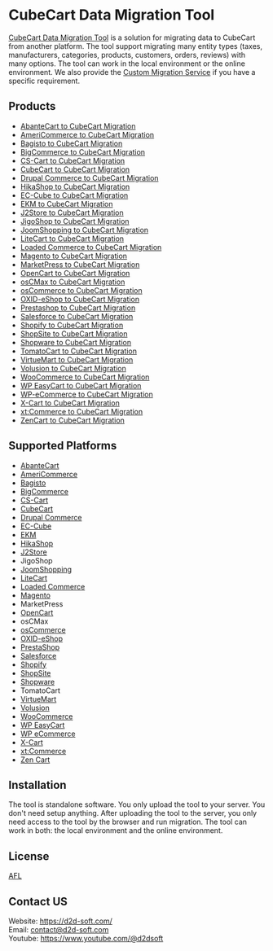 
# CubeCart Data Migration Tool
[CubeCart Data Migration Tool](https://d2d-soft.com/21-cubecart-migration) is a solution for migrating data to CubeCart from another platform. The tool support migrating many entity types (taxes, manufacturers, categories, products, customers, orders, reviews) with many options. The tool can work in the local environment or the online environment. We also provide the [Custom Migration Service](http://d2d-soft.com/migration-services/296-data-migration-customization.html) if you have a specific requirement. 

## Products
- [AbanteCart to CubeCart Migration](https://d2d-soft.com/cubecart-migration/1117-10856-abantecart-to-cubecart-migration-tool.html#/72-entities-1000)
- [AmeriCommerce to CubeCart Migration](https://d2d-soft.com/cubecart-migration/765-7243-americommerce-to-cubecart-migration-tool.html#/72-entities-1000)
- [Bagisto to CubeCart Migration](https://d2d-soft.com/cubecart-migration/931-8951-bagisto-to-cubecart-migration-tool.html#/72-entities-1000)
- [BigCommerce to CubeCart Migration](https://d2d-soft.com/cubecart-migration/411-1662-bigcommerce-to-cubecart-migration-tool.html#/72-entities-1000)
- [CS-Cart to CubeCart Migration](https://d2d-soft.com/cs-cart-migration/309-1312-cs-cart-to-cs-cart-migration-tool.html)
- [CubeCart to CubeCart Migration](https://d2d-soft.com/cs-cart-migration/310-1317-cubecart-to-cs-cart-migration-tool.html)
- [Drupal Commerce to CubeCart Migration](https://d2d-soft.com/cs-cart-migration/357-drupal-commerce-to-cs-cart-migration-service.html)
- [HikaShop to CubeCart Migration](https://d2d-soft.com/cubecart-migration/455-1872-hikashop-to-cubecart-migration-tool.html#/72-entities-1000)
- [EC-Cube to CubeCart Migration](https://d2d-soft.com/cubecart-migration/992-9568-ec-cube-to-cubecart-migration-tool.html#/72-entities-1000)
- [EKM to CubeCart Migration](https://d2d-soft.com/cubecart-migration/819-7795-ekm-to-cubecart-migration-tool.html#/72-entities-1000)
- [J2Store to CubeCart Migration](https://d2d-soft.com/cubecart-migration/498-2067-j2store-to-cubecart-migration-tool.html#/72-entities-1000)
- [JigoShop to CubeCart Migration](https://d2d-soft.com/cubecart-migration/538-2252-jigoshop-to-cubecart-migration-tool.html#/72-entities-1000)
- [JoomShopping to CubeCart Migration](https://d2d-soft.com/cubecart-migration/588-2492-joomshopping-to-cubecart-migration-tool.html#/72-entities-1000)
- [LiteCart to CubeCart Migration](https://d2d-soft.com/cubecart-migration/873-8357-litecart-to-cubecart-migration-tool.html#/72-entities-1000)
- [Loaded Commerce to CubeCart Migration](https://d2d-soft.com/cs-cart-migration/311-1322-loaded-to-cs-cart-migration-tool.html)
- [Magento to CubeCart Migration](https://d2d-soft.com/cs-cart-migration/312-1327-magento-to-cs-cart-migration-tool.html)
- [MarketPress to CubeCart Migration](https://d2d-soft.com/cubecart-migration/563-2372-marketpress-to-cubecart-migration-tool.html#/72-entities-1000)
- [OpenCart to CubeCart Migration](https://d2d-soft.com/cs-cart-migration/313-1332-opencart-to-cs-cart-migration-tool.html)
- [osCMax to CubeCart Migration](https://d2d-soft.com/cubecart-migration/1184-11539-oscmax-to-cubecart-migration-tool.html#/72-entities-1000)
- [osCommerce to CubeCart Migration](https://d2d-soft.com/cs-cart-migration/314-1337-oscommerce-to-cs-cart-migration-tool.html)
- [OXID-eShop to CubeCart Migration](https://d2d-soft.com/cs-cart-migration/315-1342-oxid-eshop-to-cs-cart-migration-tool.html)
- [Prestashop to CubeCart Migration](https://d2d-soft.com/cs-cart-migration/316-1347-prestashop-to-cs-cart-migration-tool.html)
- [Salesforce to CubeCart Migration](https://d2d-soft.com/cubecart-migration/713-6682-salesforce-to-cubecart-migration-tool.html#/72-entities-1000)
- [Shopify to CubeCart Migration](https://d2d-soft.com/cubecart-migration/373-1482-shopify-to-cubecart-migration-tool.html#/72-entities-1000)
- [ShopSite to CubeCart Migration](https://d2d-soft.com/cubecart-migration/846-8071-shopsite-to-cubecart-migration-tool.html#/72-entities-1000)
- [Shopware to CubeCart Migration](https://d2d-soft.com/cubecart-migration/1053-10196-shopware-to-cubecart-migration-tool.html#/72-entities-1000)
- [TomatoCart to CubeCart Migration](https://d2d-soft.com/cubecart-migration/1216-11880-tomatocart-to-cubecart-migration-tool.html#/72-entities-1000)
- [VirtueMart to CubeCart Migration](https://d2d-soft.com/cs-cart-migration/317-1352-virtuemart-to-cs-cart-migration-tool.html)
- [Volusion to CubeCart Migration](https://d2d-soft.com/cubecart-migration/636-5879-volusion-to-cubecart-migration-tool.html#/72-entities-1000)
- [WooCommerce to CubeCart Migration](https://d2d-soft.com/cs-cart-migration/318-1357-woocommerce-to-cs-cart-migration-tool.html)
- [WP EasyCart to CubeCart Migration](https://d2d-soft.com/cubecart-migration/662-6154-wpeasycart-to-cubecart-migration-tool.html#/72-entities-1000)
- [WP-eCommerce to CubeCart Migration](https://d2d-soft.com/cs-cart-migration/319-1362-wp-ecommerce-to-cs-cart-migration-tool.html)
- [X-Cart to CubeCart Migration](https://d2d-soft.com/cs-cart-migration/320-1367-x-cart-to-cs-cart-migration-tool.html)
- [xt:Commerce to CubeCart Migration](https://d2d-soft.com/cs-cart-migration/321-1372-xtcommerce-to-cs-cart-migration-tool.html)
- [ZenCart to CubeCart Migration](https://d2d-soft.com/cs-cart-migration/322-1377-zencart-to-cs-cart-migration-tool.html)

## Supported Platforms
- [AbanteCart](https://www.abantecart.com/)
- [AmeriCommerce](https://www.americommerce.com/)
- [Bagisto](https://bagisto.com/)
- [BigCommerce](https://www.bigcommerce.com/)
- [CS-Cart](https://www.cs-cart.com/)
- [CubeCart](https://www.cubecart.com/)
- [Drupal Commerce](https://drupalcommerce.org/)
- [EC-Cube](https://www.ec-cube.net/)
- [EKM](https://www.ekm.com/)
- [HikaShop](https://www.hikashop.com/)
- [J2Store](https://www.j2store.org/)
- JigoShop
- [JoomShopping](https://extensions.joomla.org/extension/joomshopping/)
- [LiteCart](https://www.litecart.net/)
- [Loaded Commerce](https://loadedcommerce.com/)
- [Magento](https://magento.com/)
- MarketPress
- [OpenCart](https://www.opencart.com/)
- osCMax
- [osCommerce](https://www.oscommerce.com/)
- [OXID-eShop](https://www.oxid-esales.com)
- [PrestaShop](https://www.prestashop.com)
- [Salesforce](https://www.salesforce.com/)
- [Shopify](https://www.shopify.com/)
- [ShopSite](https://www.shopsite.com/)
- [Shopware](https://www.shopware.com/)
- TomatoCart
- [VirtueMart](https://virtuemart.net/)
- [Volusion](https://volusion.com/)
- [WooCommerce](https://woocommerce.com/)
- [WP EasyCart](https://www.wpeasycart.com/)
- [WP eCommerce](https://wpecommerce.org/)
- [X-Cart](https://www.x-cart.com/)
- [xt:Commerce](https://www.xt-commerce.com/)
- [Zen Cart](https://www.zen-cart.com/)

## Installation
The tool is standalone software. You only upload the tool to your server. You don't need setup anything. After uploading the tool to the server, you only need access to the tool by the browser and run migration. The tool can work in both: the local environment and the online environment.

## License

[AFL](http://d2d-soft.com/license/AFL.txt)

## Contact US
Website: https://d2d-soft.com/ \
Email: contact@d2d-soft.com \
Youtube: https://www.youtube.com/@d2dsoft 
